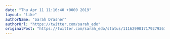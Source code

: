 ```yaml
---
date: "Thu Apr 11 11:16:40 +0000 2019"
layout: "like"
authorName: "Sarah Drasner"
authorUrl: "https://twitter.com/sarah_edo"
originalPost: "https://twitter.com/sarah_edo/status/1116299017179279361"
---
```

